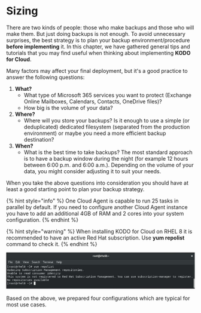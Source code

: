 # Sizing

There are two kinds of people: those who make backups and those who will make them. But just doing backups is not enough. To avoid unnecessary surprises, the best strategy is to plan your backup environment/procedure **before implementing** it. In this chapter, we have gathered general tips and tutorials that you may find useful when thinking about implementing **KODO for Cloud**.

Many factors may affect your final deployment, but it's a good practice to answer the following questions:

1. **What?**
   * What type of Microsoft 365 services you want to protect \(Exchange Online Mailboxes, Calendars, Contacts, OneDrive files\)? 
   * How big is the volume of your data? 
2. **Where?**
   * Where will you store your backups? Is it enough to use a simple \(or deduplicated\) dedicated filesystem \(separated from the production environment\) or maybe you need a more efficient backup destination?
3. **When?**
   * What is the best time to take backups? The most standard approach is to have a backup window during the night \(for example 12 hours between 6:00 p.m. and 6:00 a.m.\). Depending on the volume of your data, you might consider adjusting it to suit your needs.

When you take the above questions into consideration you should have at least a good starting point to plan your backup strategy.

{% hint style="info" %}
One Cloud Agent is capable to run 25 tasks in parallel by default. If you need to configure another Cloud Agent instance you have to add an additional 4GB of RAM and 2 cores into your system configuration.
{% endhint %}

{% hint style="warning" %}
When installing KODO for Cloud on RHEL 8 it is recommended to have an active Red Hat subscription. Use **yum repolist** command to check it.
{% endhint %}

![](../../.gitbook/assets/kodo-cloud-planning-sizing01.jpg)

Based on the above, we prepared four configurations which are typical for most use cases.

